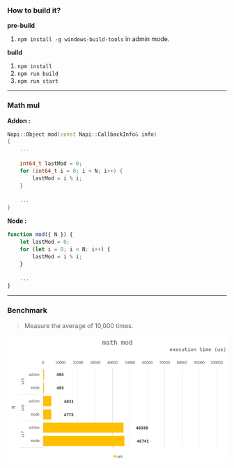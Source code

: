 ### How to build it?

**pre-build**

1. `npm install -g windows-build-tools` in admin mode.

**build**

1. `npm install`
2. `npm run build`
3. `npm run start`

---

### Math mul

**Addon :**

```cpp
Napi::Object mod(const Napi::CallbackInfo& info)
{
    ...

    int64_t lastMod = 0;
    for (int64_t i = 0; i < N; i++) {
        lastMod = i % i;
    }

    ...
}
```

**Node :**

```ts
function mod({ N }) {
    let lastMod = 0;
    for (let i = 0; i < N; i++) {
        lastMod = i % i;
    }

    ...
}
```

---

### Benchmark

> Measure the average of 10,000 times.

![](./resource/benchmark.png)
